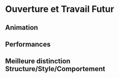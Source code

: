 # Ouverture et Travail Futur

## Animation

## Performances

## Meilleure distinction Structure/Style/Comportement



